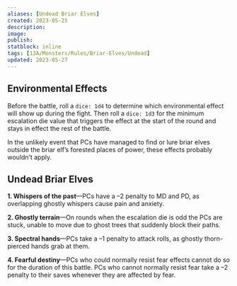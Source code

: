 ```yaml
---
aliases: [Undead Briar Elves]
created: 2023-05-25
description: 
image: 
publish: 
statblock: inline
tags: [13A/Monsters/Rules/Briar-Elves/Undead]
updated: 2023-05-27
---
```


## Environmental Effects

Before the battle, roll a `dice: 1d4` to determine which environmental effect will show up during the fight. Then roll a `dice: 1d3` for the minimum escalation die value that triggers the effect at the start of the round and stays in effect the rest of the battle.

In the unlikely event that PCs have managed to find or lure briar elves outside the briar elf’s forested places of power, these effects probably wouldn’t apply.

## Undead Briar Elves

**1. Whispers of the past**—PCs have a –2 penalty to MD and PD, as overlapping ghostly whispers cause pain and anxiety.

**2. Ghostly terrain**—On rounds when the escalation die is odd the PCs are stuck, unable to move due to ghost trees that suddenly block their paths.

**3. Spectral hands**—PCs take a –1 penalty to attack rolls, as ghostly thorn-pierced hands grab at them.

**4. Fearful destiny**—PCs who could normally resist fear effects cannot do so for the duration of this battle. PCs who cannot normally resist fear take a –2 penalty to their saves whenever they are affected by fear.
